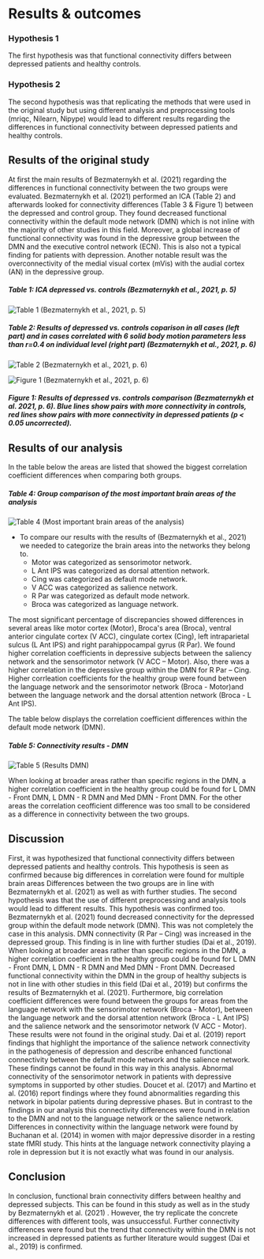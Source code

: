 # Results & outcomes


### Hypothesis 1
The first hypothesis was that functional connectivity differs between depressed patients and healthy controls.

### Hypothesis 2
The second hypothesis was that replicating the methods that were used in the original study but using different analysis and preprocessing tools (mriqc, Nilearn, Nipype) would lead to different results regarding the differences in functional connectivity between depressed patients and healthy controls.


## Results of the original study


At first the main results of Bezmaternykh et al. (2021) regarding the differences in functional connectivity between the two groups were evaluated.
Bezmaternykh et al. (2021) performed an ICA (Table 2) and afterwards looked for connectivity differences (Table 3 & Figure 1) between the depressed and control group. They found decreased functional connectivity within the default mode network (DMN) which is not inline with the majority of other studies in this field. Moreover, a global increase of functional connectivity was found in the depressive group between the DMN and the executive control network (ECN). This is also not a typical finding for patients with depression. Another notable result was the overconnectivity of the medial visual cortex (mVis) with the audial cortex (AN) in the depressive group.

##### Table 1: ICA depressed vs. controls (Bezmaternykh et al., 2021, p. 5)
![Table 1 (Bezmaternykh et al., 2021, p. 5)]( https://github.com/Jakob236/notreadyyet/blob/master/project/Table%202%20Paper.PNG?raw=true)

##### Table 2: Results of depressed vs. controls coparison in all cases (left part) and in cases correlated with 6 solid body motion parameters less than r=0.4 on individual level (right part) (Bezmaternykh et al., 2021, p. 6)
![Table 2 (Bezmaternykh et al., 2021, p. 6)]( https://github.com/Jakob236/notreadyyet/blob/master/project/Table%203%20Paper.PNG?raw=true)

![Figure 1 (Bezmaternykh et al., 2021, p. 6)](  https://github.com/Jakob236/notreadyyet/blob/master/project/Figure%201%20Paper.PNG?raw=true)
##### Figure 1: Results of depressed vs. controls comparison (Bezmaternykh et al. 2021, p. 6). Blue lines show pairs with more connectivity in controls, red lines show pairs with more connectivity in depressed patients (p < 0.05 uncorrected).




## Results of our analysis



In the table below the areas are listed that showed the biggest correlation coefficient differences when comparing both groups.

##### Table 4: Group comparison of the most important brain areas of the analysis
![Table 4 (Most important brain areas of the analysis)]( https://github.com/Jakob236/notreadyyet/blob/master/project/Our%20Results%20as%20Table%20-%20biggest%20differences.PNG?raw=true)
* To compare our results with the results of (Bezmaternykh et al., 2021) we needed to categorize the brain areas into the networks they belong to. 
  * Motor was categorized as sensorimotor network.
  * L Ant IPS was categorized as dorsal attention network.
  * Cing was categorized as default mode network.
  * V ACC was categorized as salience network.
  * R Par was categorized as default mode network.
  * Broca was categorized as language network.

The most significant percentage of discrepancies showed differences in several areas like motor cortex (Motor), Broca's area (Broca), ventral anterior cingulate cortex (V ACC), cingulate cortex (Cing), left intraparietal sulcus (L Ant IPS) and right parahippocampal gyrus (R Par). We found higher correlation coefficients in depressive subjects between the saliency network and the sensorimotor network (V ACC – Motor). Also, there was a higher correlation in the depressive group within the DMN for R Par – Cing. Higher corrleation coefficients for the healthy group were found between the language network and the sensorimotor network (Broca - Motor)and between the language network and the dorsal attention network (Broca - L Ant IPS).

The table below displays the correlation coefficient differences within the default mode network (DMN).

##### Table 5: Connectivity results - DMN
![Table 5 (Results DMN)]( https://github.com/Jakob236/notreadyyet/blob/master/project/Our%20Results%20as%20Table%20-%20DMN.PNG?raw=true)

When looking at broader areas rather than specific regions in the DMN, a higher correlation coefficient in the healthy group could be found for L DMN - Front DMN, L DMN - R DMN and Med DMN - Front DMN. For the other areas the correlation ceofficient difference was too small to be considered as a difference in connectivity between the two groups.


  
## Discussion
First, it was hypothesized that functional connectivity differs between depressed patients and healthy controls. This hypothesis is seen as confirmed because big differences in correlation were found for multiple brain areas 
Differences between the two groups are in line with Bezmaternykh et al. (2021) as well as with further studies.
The second hypothesis was that the use of different preprocessing and analysis tools would lead to different results. This hypothesis was confirmed too.
Bezmaternykh et al. (2021) found decreased connectivity for the depressed group within the default mode network (DMN). This was not completely the case in this analysis. DMN connectivity (R Par – Cing) was increased in the depressed group. This finding is in line with further studies (Dai et al., 2019).
When looking at broader areas rather than specific regions in the DMN, a higher correlation coefficient in the healthy group could be found for L DMN - Front DMN, L DMN - R DMN and Med DMN - Front DMN. Decreased functional connectivity within the DMN in the group of healthy subjects is not in line with other studies in this field (Dai et al., 2019) but confirms the results of Bezmaternykh et al. (2021).
Furthermore, big correlation coefficient differences were found between the groups for areas from the language network with the sensorimotor network (Broca - Motor), between the language network and the dorsal attention network (Broca - L Ant IPS) and the salience network and the sensorimotor network (V ACC - Motor). These results were not found in the original study.
Dai et al. (2019) report findings that highlight the importance of the salience network connectivity in the pathogenesis of depression and describe enhanced functional connectivity between the default mode network and the salience network. These findings cannot be found in this way in this analysis.
Abnormal connectivity of the sensorimotor network in patients with depressive symptoms in supported by other studies. Doucet et al. (2017) and Martino et al. (2016) report findings where they found abnormalities regarding this network in bipolar patients during depressive phases. But in contrast to the findings in our analysis this connectivity differences were found in relation to the DMN and not to the language network or the salience network.
Differences in connectivity within the language network were found by Buchanan et al. (2014) in women with major depressive disorder in a resting state fMRI study. This hints at the language network connectivity playing a role in depression but it is not exactly what was found in our analysis.

## Conclusion
In conclusion, functional brain connectivity differs between healthy and depressed subjects. This can be found in this study as well as in the study by Bezmaternykh et al. (2021) . However, the try replicate the concrete differences with different tools, was unsuccessful. Further connectivity differences were found but the trend that connectivity within the DMN is not increased in depressed patients as further literature  would suggest (Dai et al., 2019) is confirmed.

